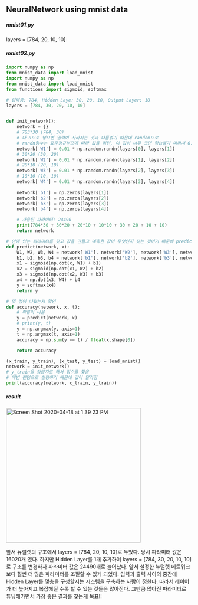 ## NeuralNetwork using mnist data

##### mnist01.py

layers = [784, 20, 10, 10]

##### mnist02.py

```python
import numpy as np
from mnist_data import load_mnist
import numpy as np
from mnist_data import load_mnist
from functions import sigmoid, softmax

# 입력층: 784, Hidden Laye: 30, 20, 10, Output Layer: 10
layers = [784, 30, 20, 10, 10]


def init_network():
    network = {}
    # 783*30 (784, 30)
    # 다 0으로 넣으면 입력이 사라지는 것과 다름없기 때문에 random으로
    # randn함수는 표준정규분포에 따라 값을 리턴, 이 값이 너무 크면 학습불가 따라서 0.01을 곱해줌, 0근처에 와야 		학습이 잘 되기 때문!
    network['W1'] = 0.01 * np.random.randn(layers[0], layers[1]) 
    # 30*20 (30, 20)
    network['W2'] = 0.01 * np.random.randn(layers[1], layers[2])
    # 20*10 (20, 10)
    network['W3'] = 0.01 * np.random.randn(layers[2], layers[3])
    # 10*10 (10, 10)
    network['W4'] = 0.01 * np.random.randn(layers[3], layers[4])
    
    network['b1'] = np.zeros(layers[1])
    network['b2'] = np.zeros(layers[2])
    network['b3'] = np.zeros(layers[3])
    network['b4'] = np.zeros(layers[4])

    # 사용된 파라미터: 24490
    print(784*30 + 30*20 + 20*10 + 10*10 + 30 + 20 + 10 + 10)
    return network

# 안에 있는 파라미터를 갖고 값을 만들고 예측한 값이 무엇인지 찾는 것이기 때문에 predict하다고 함
def predict(network, x):
    W1, W2, W3, W4 = network['W1'], network['W2'], network['W3'], network['W4']
    b1, b2, b3, b4 = network['b1'], network['b2'], network['b3'], network['b4']
    x1 = sigmoid(np.dot(x, W1) + b1)
    x2 = sigmoid(np.dot(x1, W2) + b2)
    x3 = sigmoid(np.dot(x2, W3) + b3)
    x4 = np.dot(x3, W4) + b4
    y = softmax(x4)
    return y

# 몇 점이 나왔는지 확인
def accuracy(network, x, t):
  	# 확률이 나옴
    y = predict(network, x) 
    # print(y, t)
    y = np.argmax(y, axis=1)
    t = np.argmax(t, axis=1)
    accuracy = np.sum(y == t) / float(x.shape[0])

    return accuracy

(x_train, y_train), (x_test, y_test) = load_mnist()
network = init_network()
# y_train을 정답지로 해서 점수를 찾음
# 매번 랜덤으로 실행하기 때문에 값이 달라짐
print(accuracy(network, x_train, y_train))
```



#####  result

<img width="365" alt="Screen Shot 2020-04-18 at 1 39 23 PM" src="https://user-images.githubusercontent.com/33794732/79628223-077f5500-817a-11ea-8c6c-f016824825b1.png">



앞서 뉴럴렛의 구조에서 layers = [784, 20, 10, 10]로 두었다. 당시 파라미터 값은 16020개 였다. 하지만 Hidden Layer를 1개 추가하여 layers = [784, 30, 20, 10, 10]로 구조를 변경하자 파라미터 값은 24490개로 늘어났다. 앞서 설정한 뉴럴렛 네트워크보다 훨씬 더 많은 파라미터를 조절할 수 있게 되었다. 입력과 출력 사이의 중간에  Hidden Layer를 몇층을 구성할지는 시스템을 구축하는 사람이 정한다. 따라서 레이어가 더 높아지고 복잡해질 수록 할 수 있는 것들은 많아진다. 그만큼 많아진 파라미터로 튜닝해가면서 가장 좋은 결과를 찾는게 목표!!

